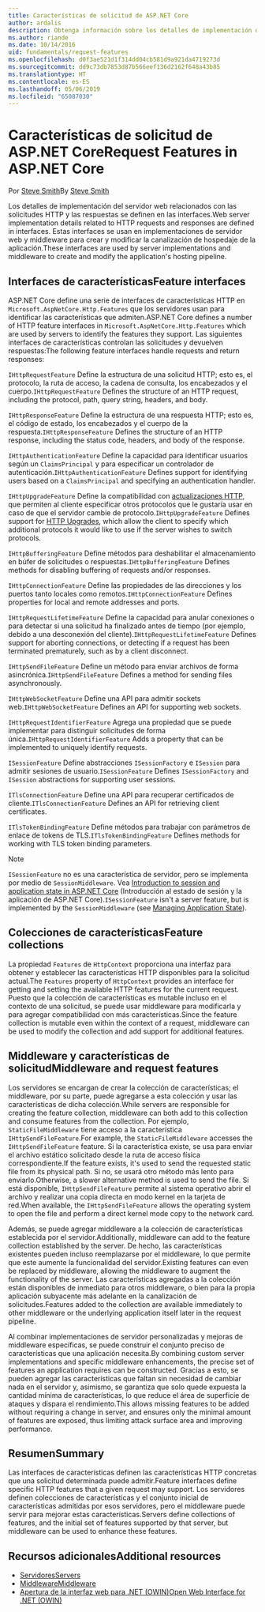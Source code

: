 ```yaml
---
title: Características de solicitud de ASP.NET Core
author: ardalis
description: Obtenga información sobre los detalles de implementación del servidor web relacionados con las solicitudes HTTP y las respuestas que se definen en las interfaces de ASP.NET Core.
ms.author: riande
ms.date: 10/14/2016
uid: fundamentals/request-features
ms.openlocfilehash: d0f3ae521d1f314dd04cb581d9a921da4719273d
ms.sourcegitcommit: dd9c73db7853d87b566eef136d2162f648a43b85
ms.translationtype: HT
ms.contentlocale: es-ES
ms.lasthandoff: 05/06/2019
ms.locfileid: "65087030"
---
```

# <a name="request-features-in-aspnet-core"></a><span data-ttu-id="9e1f4-103">Características de solicitud de ASP.NET Core</span><span class="sxs-lookup"><span data-stu-id="9e1f4-103">Request Features in ASP.NET Core</span></span>

<span data-ttu-id="9e1f4-104">Por [Steve Smith](https://ardalis.com/)</span><span class="sxs-lookup"><span data-stu-id="9e1f4-104">By [Steve Smith](https://ardalis.com/)</span></span>

<span data-ttu-id="9e1f4-105">Los detalles de implementación del servidor web relacionados con las solicitudes HTTP y las respuestas se definen en las interfaces.</span><span class="sxs-lookup"><span data-stu-id="9e1f4-105">Web server implementation details related to HTTP requests and responses are defined in interfaces.</span></span> <span data-ttu-id="9e1f4-106">Estas interfaces se usan en implementaciones de servidor web y middleware para crear y modificar la canalización de hospedaje de la aplicación.</span><span class="sxs-lookup"><span data-stu-id="9e1f4-106">These interfaces are used by server implementations and middleware to create and modify the application's hosting pipeline.</span></span>

## <a name="feature-interfaces"></a><span data-ttu-id="9e1f4-107">Interfaces de características</span><span class="sxs-lookup"><span data-stu-id="9e1f4-107">Feature interfaces</span></span>

<span data-ttu-id="9e1f4-108">ASP.NET Core define una serie de interfaces de características HTTP en `Microsoft.AspNetCore.Http.Features` que los servidores usan para identificar las características que admiten.</span><span class="sxs-lookup"><span data-stu-id="9e1f4-108">ASP.NET Core defines a number of HTTP feature interfaces in `Microsoft.AspNetCore.Http.Features` which are used by servers to identify the features they support.</span></span> <span data-ttu-id="9e1f4-109">Las siguientes interfaces de características controlan las solicitudes y devuelven respuestas:</span><span class="sxs-lookup"><span data-stu-id="9e1f4-109">The following feature interfaces handle requests and return responses:</span></span>

<span data-ttu-id="9e1f4-110">`IHttpRequestFeature` Define la estructura de una solicitud HTTP; esto es, el protocolo, la ruta de acceso, la cadena de consulta, los encabezados y el cuerpo.</span><span class="sxs-lookup"><span data-stu-id="9e1f4-110">`IHttpRequestFeature` Defines the structure of an HTTP request, including the protocol, path, query string, headers, and body.</span></span>

<span data-ttu-id="9e1f4-111">`IHttpResponseFeature` Define la estructura de una respuesta HTTP; esto es, el código de estado, los encabezados y el cuerpo de la respuesta.</span><span class="sxs-lookup"><span data-stu-id="9e1f4-111">`IHttpResponseFeature` Defines the structure of an HTTP response, including the status code, headers, and body of the response.</span></span>

<span data-ttu-id="9e1f4-112">`IHttpAuthenticationFeature` Define la capacidad para identificar usuarios según un `ClaimsPrincipal` y para especificar un controlador de autenticación.</span><span class="sxs-lookup"><span data-stu-id="9e1f4-112">`IHttpAuthenticationFeature` Defines support for identifying users based on a `ClaimsPrincipal` and specifying an authentication handler.</span></span>

<span data-ttu-id="9e1f4-113">`IHttpUpgradeFeature` Define la compatibilidad con [actualizaciones HTTP](https://tools.ietf.org/html/rfc2616.html#section-14.42), que permiten al cliente especificar otros protocolos que le gustaría usar en caso de que el servidor cambie de protocolo.</span><span class="sxs-lookup"><span data-stu-id="9e1f4-113">`IHttpUpgradeFeature` Defines support for [HTTP Upgrades](https://tools.ietf.org/html/rfc2616.html#section-14.42), which allow the client to specify which additional protocols it would like to use if the server wishes to switch protocols.</span></span>

<span data-ttu-id="9e1f4-114">`IHttpBufferingFeature` Define métodos para deshabilitar el almacenamiento en búfer de solicitudes o respuestas.</span><span class="sxs-lookup"><span data-stu-id="9e1f4-114">`IHttpBufferingFeature` Defines methods for disabling buffering of requests and/or responses.</span></span>

<span data-ttu-id="9e1f4-115">`IHttpConnectionFeature` Define las propiedades de las direcciones y los puertos tanto locales como remotos.</span><span class="sxs-lookup"><span data-stu-id="9e1f4-115">`IHttpConnectionFeature` Defines properties for local and remote addresses and ports.</span></span>

<span data-ttu-id="9e1f4-116">`IHttpRequestLifetimeFeature` Define la capacidad para anular conexiones o para detectar si una solicitud ha finalizado antes de tiempo (por ejemplo, debido a una desconexión del cliente).</span><span class="sxs-lookup"><span data-stu-id="9e1f4-116">`IHttpRequestLifetimeFeature` Defines support for aborting connections, or detecting if a request has been terminated prematurely, such as by a client disconnect.</span></span>

<span data-ttu-id="9e1f4-117">`IHttpSendFileFeature` Define un método para enviar archivos de forma asincrónica.</span><span class="sxs-lookup"><span data-stu-id="9e1f4-117">`IHttpSendFileFeature` Defines a method for sending files asynchronously.</span></span>

<span data-ttu-id="9e1f4-118">`IHttpWebSocketFeature` Define una API para admitir sockets web.</span><span class="sxs-lookup"><span data-stu-id="9e1f4-118">`IHttpWebSocketFeature` Defines an API for supporting web sockets.</span></span>

<span data-ttu-id="9e1f4-119">`IHttpRequestIdentifierFeature` Agrega una propiedad que se puede implementar para distinguir solicitudes de forma única.</span><span class="sxs-lookup"><span data-stu-id="9e1f4-119">`IHttpRequestIdentifierFeature` Adds a property that can be implemented to uniquely identify requests.</span></span>

<span data-ttu-id="9e1f4-120">`ISessionFeature` Define abstracciones `ISessionFactory` e `ISession` para admitir sesiones de usuario.</span><span class="sxs-lookup"><span data-stu-id="9e1f4-120">`ISessionFeature` Defines `ISessionFactory` and `ISession` abstractions for supporting user sessions.</span></span>

<span data-ttu-id="9e1f4-121">`ITlsConnectionFeature` Define una API para recuperar certificados de cliente.</span><span class="sxs-lookup"><span data-stu-id="9e1f4-121">`ITlsConnectionFeature` Defines an API for retrieving client certificates.</span></span>

<span data-ttu-id="9e1f4-122">`ITlsTokenBindingFeature` Define métodos para trabajar con parámetros de enlace de tokens de TLS.</span><span class="sxs-lookup"><span data-stu-id="9e1f4-122">`ITlsTokenBindingFeature` Defines methods for working with TLS token binding parameters.</span></span>

> [!NOTE]
> <span data-ttu-id="9e1f4-123">`ISessionFeature` no es una característica de servidor, pero se implementa por medio de `SessionMiddleware`. Vea [Introduction to session and application state in ASP.NET Core](app-state.md) (Introducción al estado de sesión y la aplicación de ASP.NET Core).</span><span class="sxs-lookup"><span data-stu-id="9e1f4-123">`ISessionFeature` isn't a server feature, but is implemented by the `SessionMiddleware` (see [Managing Application State](app-state.md)).</span></span>

## <a name="feature-collections"></a><span data-ttu-id="9e1f4-124">Colecciones de características</span><span class="sxs-lookup"><span data-stu-id="9e1f4-124">Feature collections</span></span>

<span data-ttu-id="9e1f4-125">La propiedad `Features` de `HttpContext` proporciona una interfaz para obtener y establecer las características HTTP disponibles para la solicitud actual.</span><span class="sxs-lookup"><span data-stu-id="9e1f4-125">The `Features` property of `HttpContext` provides an interface for getting and setting the available HTTP features for the current request.</span></span> <span data-ttu-id="9e1f4-126">Puesto que la colección de características es mutable incluso en el contexto de una solicitud, se puede usar middleware para modificarla y para agregar compatibilidad con más características.</span><span class="sxs-lookup"><span data-stu-id="9e1f4-126">Since the feature collection is mutable even within the context of a request, middleware can be used to modify the collection and add support for additional features.</span></span>

## <a name="middleware-and-request-features"></a><span data-ttu-id="9e1f4-127">Middleware y características de solicitud</span><span class="sxs-lookup"><span data-stu-id="9e1f4-127">Middleware and request features</span></span>

<span data-ttu-id="9e1f4-128">Los servidores se encargan de crear la colección de características; el middleware, por su parte, puede agregarse a esta colección y usar las características de dicha colección.</span><span class="sxs-lookup"><span data-stu-id="9e1f4-128">While servers are responsible for creating the feature collection, middleware can both add to this collection and consume features from the collection.</span></span> <span data-ttu-id="9e1f4-129">Por ejemplo, `StaticFileMiddleware` tiene acceso a la característica `IHttpSendFileFeature`.</span><span class="sxs-lookup"><span data-stu-id="9e1f4-129">For example, the `StaticFileMiddleware` accesses the `IHttpSendFileFeature` feature.</span></span> <span data-ttu-id="9e1f4-130">Si la característica existe, se usa para enviar el archivo estático solicitado desde la ruta de acceso física correspondiente.</span><span class="sxs-lookup"><span data-stu-id="9e1f4-130">If the feature exists, it's used to send the requested static file from its physical path.</span></span> <span data-ttu-id="9e1f4-131">Si no, se usará otro método más lento para enviarlo.</span><span class="sxs-lookup"><span data-stu-id="9e1f4-131">Otherwise, a slower alternative method is used to send the file.</span></span> <span data-ttu-id="9e1f4-132">Si está disponible, `IHttpSendFileFeature` permite al sistema operativo abrir el archivo y realizar una copia directa en modo kernel en la tarjeta de red.</span><span class="sxs-lookup"><span data-stu-id="9e1f4-132">When available, the `IHttpSendFileFeature` allows the operating system to open the file and perform a direct kernel mode copy to the network card.</span></span>

<span data-ttu-id="9e1f4-133">Además, se puede agregar middleware a la colección de características establecida por el servidor.</span><span class="sxs-lookup"><span data-stu-id="9e1f4-133">Additionally, middleware can add to the feature collection established by the server.</span></span> <span data-ttu-id="9e1f4-134">De hecho, las características existentes pueden incluso reemplazarse por el middleware, lo que permite que este aumente la funcionalidad del servidor.</span><span class="sxs-lookup"><span data-stu-id="9e1f4-134">Existing features can even be replaced by middleware, allowing the middleware to augment the functionality of the server.</span></span> <span data-ttu-id="9e1f4-135">Las características agregadas a la colección están disponibles de inmediato para otros middleware, o bien para la propia aplicación subyacente más adelante en la canalización de solicitudes.</span><span class="sxs-lookup"><span data-stu-id="9e1f4-135">Features added to the collection are available immediately to other middleware or the underlying application itself later in the request pipeline.</span></span>

<span data-ttu-id="9e1f4-136">Al combinar implementaciones de servidor personalizadas y mejoras de middleware específicas, se puede construir el conjunto preciso de características que una aplicación necesita.</span><span class="sxs-lookup"><span data-stu-id="9e1f4-136">By combining custom server implementations and specific middleware enhancements, the precise set of features an application requires can be constructed.</span></span> <span data-ttu-id="9e1f4-137">Gracias a esto, se pueden agregar las características que faltan sin necesidad de cambiar nada en el servidor y, asimismo, se garantiza que solo quede expuesta la cantidad mínima de características, lo que reduce el área de superficie de ataques y dispara el rendimiento.</span><span class="sxs-lookup"><span data-stu-id="9e1f4-137">This allows missing features to be added without requiring a change in server, and ensures only the minimal amount of features are exposed, thus limiting attack surface area and improving performance.</span></span>

## <a name="summary"></a><span data-ttu-id="9e1f4-138">Resumen</span><span class="sxs-lookup"><span data-stu-id="9e1f4-138">Summary</span></span>

<span data-ttu-id="9e1f4-139">Las interfaces de características definen las características HTTP concretas que una solicitud determinada puede admitir.</span><span class="sxs-lookup"><span data-stu-id="9e1f4-139">Feature interfaces define specific HTTP features that a given request may support.</span></span> <span data-ttu-id="9e1f4-140">Los servidores definen colecciones de características y el conjunto inicial de características admitidas por esos servidores, pero el middleware puede servir para mejorar estas características.</span><span class="sxs-lookup"><span data-stu-id="9e1f4-140">Servers define collections of features, and the initial set of features supported by that server, but middleware can be used to enhance these features.</span></span>

## <a name="additional-resources"></a><span data-ttu-id="9e1f4-141">Recursos adicionales</span><span class="sxs-lookup"><span data-stu-id="9e1f4-141">Additional resources</span></span>

* [<span data-ttu-id="9e1f4-142">Servidores</span><span class="sxs-lookup"><span data-stu-id="9e1f4-142">Servers</span></span>](xref:fundamentals/servers/index)
* [<span data-ttu-id="9e1f4-143">Middleware</span><span class="sxs-lookup"><span data-stu-id="9e1f4-143">Middleware</span></span>](xref:fundamentals/middleware/index)
* [<span data-ttu-id="9e1f4-144">Apertura de la interfaz web para .NET (OWIN)</span><span class="sxs-lookup"><span data-stu-id="9e1f4-144">Open Web Interface for .NET (OWIN)</span></span>](xref:fundamentals/owin)
